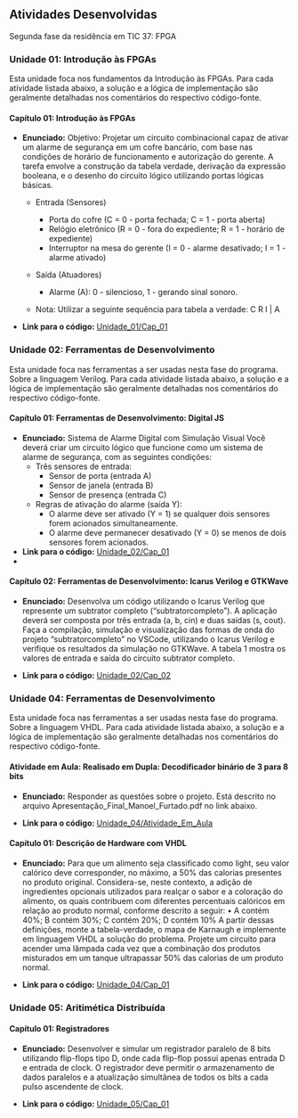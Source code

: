 ## Atividades Desenvolvidas
Segunda fase da residência em TIC 37: FPGA

### Unidade 01: Introdução às FPGAs

Esta unidade foca nos fundamentos da Introdução às FPGAs. Para cada atividade listada abaixo, a solução e a lógica de implementação são geralmente detalhadas nos comentários do respectivo código-fonte.

#### Capítulo 01: Introdução às FPGAs
- **Enunciado:** Objetivo: Projetar um circuito combinacional capaz de ativar um alarme de segurança em um cofre bancário, com base nas condições de horário de
funcionamento e autorização do gerente. A tarefa envolve a construção da tabela verdade, derivação da expressão booleana, e o desenho do circuito
lógico utilizando portas lógicas básicas. 
  - Entrada (Sensores)
    - Porta do cofre (C = 0 - porta fechada; C = 1 - porta aberta)
    - Relógio eletrônico (R = 0 - fora do expediente; R = 1 - horário de expediente)
    -  Interruptor na mesa do gerente (I = 0 - alarme desativado; I = 1 - alarme ativado)

   - Saída (Atuadores)
      - Alarme (A): 0 - silencioso, 1 - gerando sinal sonoro.
   - Nota: Utilizar a seguinte sequência para tabela a verdade: C R I | A
  
- **Link para o código:** [Unidade_01/Cap_01](https://github.com/ManoelFelipe/Embarcatech_37/tree/main/Segunda_Fase_FPGA/Unidade_01/Cap_01)

### Unidade 02: Ferramentas de Desenvolvimento

Esta unidade foca nas ferramentas a ser usadas nesta fase do programa. Sobre a linguagem Verilog. Para cada atividade listada abaixo, a solução e a lógica de implementação são geralmente detalhadas nos comentários do respectivo código-fonte.

#### Capítulo 01: Ferramentas de Desenvolvimento: Digital JS
- **Enunciado:** Sistema de Alarme Digital com Simulação Visual Você deverá criar um circuito lógico que funcione como um sistema de alarme de segurança, com as seguintes condições:
  - Três sensores de entrada:
    - Sensor de porta (entrada A)
    - Sensor de janela (entrada B)
    - Sensor de presença (entrada C)
  - Regras de ativação do alarme (saída Y):
    - O alarme deve ser ativado (Y = 1) se qualquer dois sensores forem acionados simultaneamente.
    - O alarme deve permanecer desativado (Y = 0) se menos de dois sensores forem acionados.
- **Link para o código:** [Unidade_02/Cap_01](https://github.com/ManoelFelipe/Embarcatech_37/tree/main/Segunda_Fase_FPGA/Unidade_02/Cap_01)
- 
#### Capítulo 02: Ferramentas de Desenvolvimento: Icarus Verilog e GTKWave
- **Enunciado:** Desenvolva um código utilizando o Icarus Verilog que represente um subtrator completo (“subtratorcompleto”). A aplicação deverá ser composta por três entrada (a, b, cin) e duas saídas (s, cout). Faça a compilação, simulação e visualização das formas de onda do projeto “subtratorcompleto” no VSCode, utilizando o Icarus Verilog e verifique os resultados da simulação no GTKWave. A tabela 1 mostra os valores de entrada e saída do circuito subtrator completo.
  
- **Link para o código:** [Unidade_02/Cap_02](https://github.com/ManoelFelipe/Embarcatech_37/tree/main/Segunda_Fase_FPGA/Unidade_02/Cap_02)


### Unidade 04: Ferramentas de Desenvolvimento

Esta unidade foca nas ferramentas a ser usadas nesta fase do programa. Sobre a linguagem VHDL. Para cada atividade listada abaixo, a solução e a lógica de implementação são geralmente detalhadas nos comentários do respectivo código-fonte.

#### Atividade em Aula: Realisado em Dupla: Decodificador binário de 3 para 8 bits

- **Enunciado:** Responder as questões sobre o projeto. Está descrito no arquivo Apresentação_Final_Manoel_Furtado.pdf no link abaixo.
  
- **Link para o código:** [Unidade_04/Atividade_Em_Aula](https://github.com/ManoelFelipe/Embarcatech_37/tree/main/Segunda_Fase_FPGA/Unidade_04/Atividade_Em_Aula/)

#### Capítulo 01: Descrição de Hardware com VHDL

- **Enunciado:** Para que um alimento seja classificado como light, seu valor calórico deve corresponder, no máximo, a 50% das calorias presentes no produto original. Considera-se, neste contexto, a adição de ingredientes opcionais utilizados para realçar o sabor e a coloração do alimento, os quais contribuem com diferentes percentuais calóricos em relação ao produto
normal, conforme descrito a seguir:
• A contém 40%; B contém 30%; C contém 20%; D contém 10% A partir dessas definições, monte a tabela-verdade, o mapa de Karnaugh e implemente em linguagem VHDL a solução do problema. Projete um circuito para acender uma lâmpada cada vez que a combinação dos produtos misturados em um tanque ultrapassar 50% das calorias de um produto normal.
  
- **Link para o código:** [Unidade_04/Cap_01](https://github.com/ManoelFelipe/Embarcatech_37/tree/main/Segunda_Fase_FPGA/Unidade_04/Cap_01)


### Unidade 05: Aritimética Distribuída

#### Capítulo 01: Registradores

- **Enunciado:** Desenvolver e simular um registrador paralelo de 8 bits utilizando flip-flops tipo D, onde cada flip-flop possui apenas entrada D e entrada de clock. O registrador deve permitir o armazenamento de dados paralelos e a atualização simultânea de todos os bits a cada pulso ascendente de clock.
  
- **Link para o código:** [Unidade_05/Cap_01](https://github.com/ManoelFelipe/Embarcatech_37/tree/main/Segunda_Fase_FPGA/Unidade_05/Cap_01)

